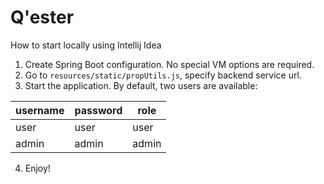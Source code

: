 # Q'ester

How to start locally using Intellij Idea

1. Create Spring Boot configuration. No special VM options are required.
2. Go to `resources/static/propUtils.js`, specify backend service url.
3. Start the application. By default, two users are available:

| username| password | role  |
|---------|----------|-------|
|  user   |   user   | user  |
|  admin  |  admin   | admin |
   
4. Enjoy!